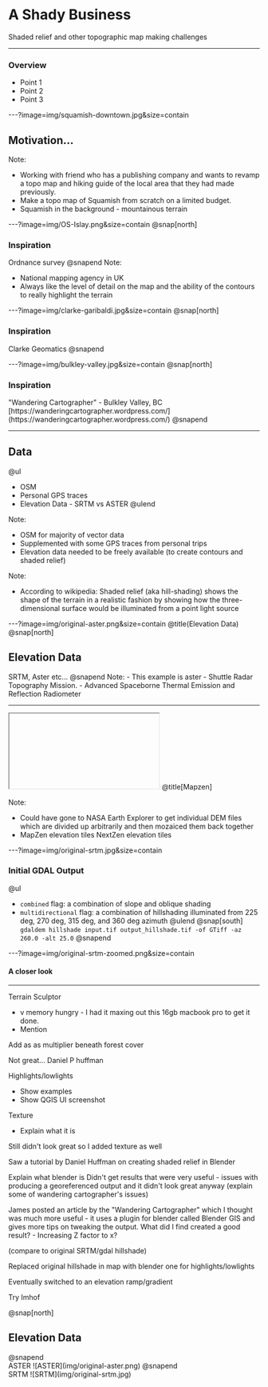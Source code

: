 # A Shady Business

Shaded relief and other topographic map making challenges

---

### Overview

- Point 1
- Point 2
- Point 3

---?image=img/squamish-downtown.jpg&size=contain
## Motivation...
Note:
 - Working with friend who has a publishing company and wants to revamp a topo map and hiking guide of the local area that they had made previously.
 - Make a topo map of Squamish from scratch on a limited budget.
 - Squamish in the background - mountainous terrain

---?image=img/OS-Islay.png&size=contain
@snap[north]
### Inspiration
Ordnance survey
@snapend
Note:
- National mapping agency in UK
- Always like the level of detail on the map and the ability of the contours to really highlight the terrain

---?image=img/clarke-garibaldi.jpg&size=contain
@snap[north]
<h3>Inspiration</h3>
Clarke Geomatics
@snapend

---?image=img/bulkley-valley.jpg&size=contain
@snap[north]
<h3>Inspiration</h3>
"Wandering Cartographer" - Bulkley Valley, BC
[https://wanderingcartographer.wordpress.com/](https://wanderingcartographer.wordpress.com/)
@snapend

---

## Data
@ul
- OSM
- Personal GPS traces
- Elevation Data - SRTM vs ASTER
@ulend

Note:
- OSM for majority of vector data
- Supplemented with some GPS traces from personal trips
- Elevation data needed to be freely available (to create contours and shaded relief)

Note:
- According to wikipedia: Shaded relief (aka hill-shading) shows the shape of the terrain in a realistic fashion by showing how the three-dimensional surface would be illuminated from a point light source

---?image=img/original-aster.png&size=contain
@title(Elevation Data)
@snap[north]
<h2>Elevation Data</h2>
SRTM, Aster etc...
@snapend
Note:
- This example is aster
- Shuttle Radar Topography Mission.
- Advanced Spaceborne Thermal Emission and Reflection Radiometer

---

<iframe onload="this.width=screen.width;this.height=screen.height;" data-src="https://mapzen.com/documentation/terrain-tiles/"></iframe>
@title[Mapzen]

Note:
- Could have gone to NASA Earth Explorer to get individual DEM files which are divided up arbitrarily and then mozaiced them back together
- MapZen elevation tiles NextZen elevation tiles

---?image=img/original-srtm.jpg&size=contain
### Initial GDAL Output
@ul
- `combined` flag: a combination of slope and oblique shading
- `multidirectional` flag: a combination of hillshading illuminated from 225 deg, 270 deg, 315 deg, and 360 deg azimuth
@ulend
@snap[south]
`gdaldem hillshade input.tif output_hillshade.tif -of GTiff -az 260.0 -alt 25.0`
@snapend


---?image=img/original-srtm-zoomed.png&size=contain
#### A closer look

---
Terrain Sculptor
- v memory hungry - I had it maxing out this 16gb macbook pro to get it done.
- Mention

Add as as multiplier beneath forest cover

Not great... Daniel P huffman

Highlights/lowlights
- Show examples
- Show QGIS UI screenshot

Texture
- Explain what it is

Still didn't look great so I added texture as well

Saw a tutorial by Daniel Huffman on creating shaded relief in Blender

Explain what blender is
Didn't get results that were very useful - issues with producing a georeferenced output and it didn't look great anyway (explain some of wandering cartographer's issues)

James posted an article by the "Wandering Cartographer" which I thought was much more useful - it uses a plugin for blender called Blender GIS and gives more tips on tweaking the output.
What did I find created a good result? - Increasing Z factor to x?

(compare to original SRTM/gdal hillshade)

Replaced original hillshade in map with blender one for highlights/lowlights

Eventually switched to an elevation ramp/gradient

Try Imhof



@snap[north]
<h2>Elevation Data</h2>
@snapend

<div class="left">
ASTER
![ASTER](img/original-aster.png)
@snapend
</div>

<div class="right">
SRTM
![SRTM](img/original-srtm.jpg)
</div>
